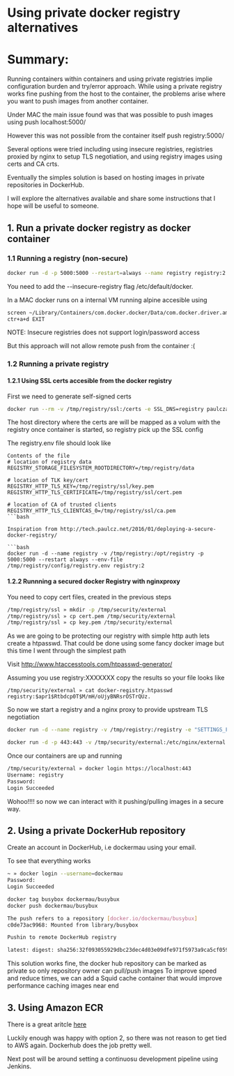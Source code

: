 

# Using private docker registry alternatives

# Summary:

Running containers within containers and using private registries implie configuration burden and try/error approach. While using a private registry works fine pushing from the host to the container, the problems arise where you want to push images from another container.

Under MAC the main issue found was that was possible to push images using
push localhost:5000/<myimage>

However this was not possible from the container itself
push registry:5000/<myimage>

Several options were tried including  using insecure registries, registries proxied by nginx to setup TLS negotiation, and using
registry images using certs and CA crts.

Eventually the simples solution is based on hosting images in private repositories in DockerHub.

I will explore the alternatives available and share some instructions that I hope will be useful to someone.

## 1. Run a private docker registry as docker container

### 1.1 Running a registry (non-secure)
```bash
docker run -d -p 5000:5000 --restart=always --name registry registry:2
```
You need to add the --insecure-registry flag /etc/default/docker.

In a MAC docker runs on a internal VM running alpine accesible using

```bash
screen ~/Library/Containers/com.docker.docker/Data/com.docker.driver.amd64-linux/tty
ctr+a+d EXIT
```

NOTE: Insecure registries does not support login/password access

But this approach will not allow remote push from the container :(

### 1.2 Running a private registry

#### 1.2.1 Using SSL certs accesible from the docker registry

First we need to generate self-signed certs
```bash
docker run --rm -v /tmp/registry/ssl:/certs -e SSL_DNS=registry paulczar/omgwtfssl
```
The host directory where the certs are  will be mapped as a volum with the registry once container is started, so registry pick up the SSL config

The registry.env file should look like

```
Contents of the file
# location of registry data
REGISTRY_STORAGE_FILESYSTEM_ROOTDIRECTORY=/tmp/registry/data

# location of TLK key/cert
REGISTRY_HTTP_TLS_KEY=/tmp/registry/ssl/key.pem
REGISTRY_HTTP_TLS_CERTIFICATE=/tmp/registry/ssl/cert.pem

# location of CA of trusted clients
REGISTRY_HTTP_TLS_CLIENTCAS_0=/tmp/registry/ssl/ca.pem
```bash

Inspiration from http://tech.paulcz.net/2016/01/deploying-a-secure-docker-registry/

```bash
docker run -d --name registry -v /tmp/registry:/opt/registry -p 5000:5000 --restart always --env-file /tmp/registry/config/registry.env registry:2
```

#### 1.2.2 Runnning a secured docker Registry with nginxproxy

You need to copy cert files, created in the previous steps
```bash
/tmp/registry/ssl » mkdir -p /tmp/security/external                                                                              mfarache@OEL0043
/tmp/registry/ssl » cp cert.pem /tmp/security/external                                                                           mfarache@OEL0043
/tmp/registry/ssl » cp key.pem /tmp/security/external

```

As we are going to be protecting our registry with simple http auth lets create a htpasswd. That could be done using some fancy docker image but this time I went through the simplest path

Visit http://www.htaccesstools.com/htpasswd-generator/

Assuming you use registry:XXXXXXX
copy the results so your file looks like

```
/tmp/security/external » cat docker-registry.htpasswd                                                     registry:$apr1$Rtbdcp0T$M/mH/oUjyBNRsrOSTrQUz.
```

So now we start a registry and a nginx proxy to provide upstream TLS negotiation
```bash
docker run -d --name registry -v /tmp/registry:/registry -e "SETTINGS_FLAVOR=local" -e "STORAGE_PATH=/registry" registry
```

```bash
docker run -d -p 443:443 -v /tmp/security/external:/etc/nginx/external --link registry:registry --name nginx-registry-proxy marvambass/nginx-registry-proxy
```
Once our containers are up and running

```bash
/tmp/security/external » docker login https://localhost:443                                                                      mfarache@OEL0043
Username: registry
Password:
Login Succeeded
```

Wohoo!!!! so now we can interact with it pushing/pulling images in a secure way.

## 2. Using a private DockerHub repository
Create an account in DockerHub, i.e dockermau using your email.

To see that everything works
```bash
~ » docker login --username=dockermau                                                                                     
Password:
Login Succeeded

docker tag busybox dockermau/busybux
docker push dockermau/busybux

The push refers to a repository [docker.io/dockermau/busybux]
c0de73ac9968: Mounted from library/busybox

Pushin to remote DockerHub registry

latest: digest: sha256:32f093055929dbc23dec4d03e09dfe971f5973a9ca5cf059cbfb644c206aa83f size: 527
```

This solution works fine, the docker hub repository can be marked as private so only repository owner can pull/push images
To improve speed and reduce times, we can add a Squid cache container that would improve performance caching images near end

## 3. Using Amazon ECR
There is a great aritcle [here][1]

[1]: http://rancher.com/using-amazon-container-registry-service/

Luckily enough was happy with option 2, so there was not reason to get tied to AWS again. Dockerhub does the job pretty well.




Next post will be around setting a continuosu development pipeline using Jenkins.
